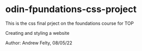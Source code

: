 # odin-fpundations-css-project

This is the css final prject on the foundations course for TOP

Creating and styling a website

Author: Andrew Felty, 08/05/22